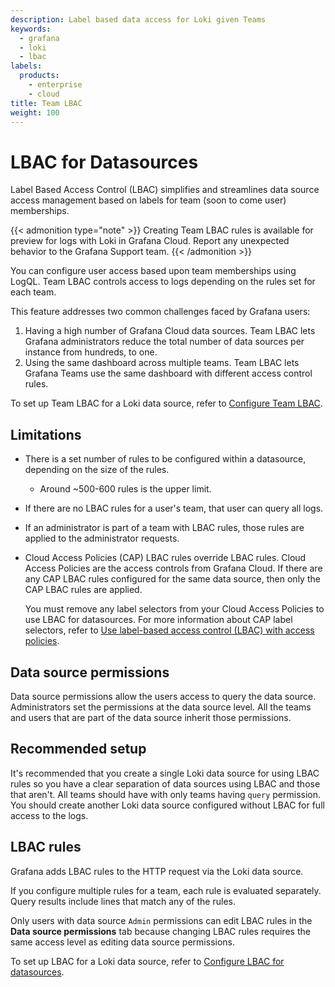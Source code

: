 ```yaml
---
description: Label based data access for Loki given Teams
keywords:
  - grafana
  - loki
  - lbac
labels:
  products:
    - enterprise
    - cloud
title: Team LBAC
weight: 100
---
```


# LBAC for Datasources

Label Based Access Control (LBAC) simplifies and streamlines data source access management based on labels for team (soon to come user) memberships.

{{< admonition type="note" >}}
Creating Team LBAC rules is available for preview for logs with Loki in Grafana Cloud.
Report any unexpected behavior to the Grafana Support team.
{{< /admonition >}}

You can configure user access based upon team memberships using LogQL.
Team LBAC controls access to logs depending on the rules set for each team.

This feature addresses two common challenges faced by Grafana users:

1. Having a high number of Grafana Cloud data sources.
   Team LBAC lets Grafana administrators reduce the total number of data sources per instance from hundreds, to one.
1. Using the same dashboard across multiple teams.
   Team LBAC lets Grafana Teams use the same dashboard with different access control rules.

To set up Team LBAC for a Loki data source, refer to [Configure Team LBAC](https://grafana.com/docs/grafana/<GRAFANA_VERSION>/administration/data-source-management/lbac/configure-lbac-for-loki/).

## Limitations

- There is a set number of rules to be configured within a datasource, depending on the size of the rules.
  - Around ~500-600 rules is the upper limit.
- If there are no LBAC rules for a user's team, that user can query all logs.
- If an administrator is part of a team with LBAC rules, those rules are applied to the administrator requests.
- Cloud Access Policies (CAP) LBAC rules override LBAC rules.
  Cloud Access Policies are the access controls from Grafana Cloud.
  If there are any CAP LBAC rules configured for the same data source, then only the CAP LBAC rules are applied.

  You must remove any label selectors from your Cloud Access Policies to use LBAC for datasources.
  For more information about CAP label selectors, refer to [Use label-based access control (LBAC) with access policies](https://grafana.com/docs/grafana-cloud/account-management/authentication-and-permissions/access-policies/label-access-policies/).

## Data source permissions

Data source permissions allow the users access to query the data source.
Administrators set the permissions at the data source level.
All the teams and users that are part of the data source inherit those permissions.

## Recommended setup

It's recommended that you create a single Loki data source for using LBAC rules so you have a clear separation of data sources using LBAC and those that aren't.
All teams should have with only teams having `query` permission.
You should create another Loki data source configured without LBAC for full access to the logs.

## LBAC rules

Grafana adds LBAC rules to the HTTP request via the Loki data source.

If you configure multiple rules for a team, each rule is evaluated separately.
Query results include lines that match any of the rules.

Only users with data source `Admin` permissions can edit LBAC rules in the **Data source permissions** tab because changing LBAC rules requires the same access level as editing data source permissions.

To set up LBAC for a Loki data source, refer to [Configure LBAC for datasources](https://grafana.com/docs/grafana/<GRAFANA_VERSION>/administration/data-source-management/lbac/configure-lbac-for-loki/).
